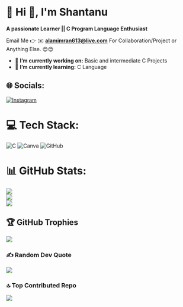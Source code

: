 # 💫 Hi 👋, I'm Shantanu
**A passionate Learner || C Program Language Enthusiast**

Email Me 👉 ✉️ **alamimran613@live.com** For Collaboration/Project or Anything Else. 😊😊

- 🔭 **I’m currently working on:** Basic and intermediate C Projects
- 🌱 **I’m currently learning:** C Language
## 🌐 Socials:
[![Instagram](https://img.shields.io/badge/Instagram-%23E4405F.svg?logo=Instagram&logoColor=white)](https://instagram.com/shaxntanu) 

# 💻 Tech Stack:
![C](https://img.shields.io/badge/c-%2300599C.svg?style=flat&logo=c&logoColor=white) ![Canva](https://img.shields.io/badge/Canva-%2300C4CC.svg?style=flat&logo=Canva&logoColor=white) ![GitHub](https://img.shields.io/badge/github-%23121011.svg?style=flat&logo=github&logoColor=white)
# 📊 GitHub Stats:
![](https://github-readme-stats.vercel.app/api?username=shaxntanu&theme=dark&hide_border=false&include_all_commits=true&count_private=false)<br/>
![](https://nirzak-streak-stats.vercel.app/?user=shaxntanu&theme=dark&hide_border=false)<br/>
![](https://github-readme-stats.vercel.app/api/top-langs/?username=shaxntanu&theme=dark&hide_border=false&include_all_commits=true&count_private=false&layout=compact)

## 🏆 GitHub Trophies
![](https://github-profile-trophy.vercel.app/?username=shaxntanu&theme=radical&no-frame=false&no-bg=true&margin-w=4)

### ✍️ Random Dev Quote
![](https://quotes-github-readme.vercel.app/api?type=vetical&theme=radical)

### 🔝 Top Contributed Repo
![](https://github-contributor-stats.vercel.app/api?username=shaxntanu&limit=5&theme=dark&combine_all_yearly_contributions=true)

<!-- Proudly created with GPRM ( https://gprm.itsvg.in ) -->
